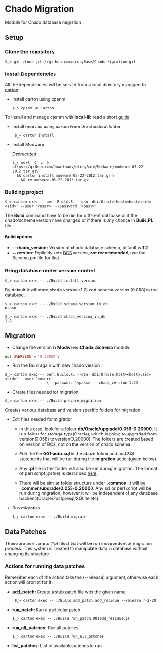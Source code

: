 # Chado Migration
Module for Chado database migration

## Setup
### Clone the repository

```shell
$_> git clone git://github.com/dictyBase/Chado-Migration.git
```

### Install Dependencies

All the dependencies will be served from a local directory managed by
[carton](https://metacpan.org/module/Carton).

* Install carton using cpanm

	 ```shell
    $_> cpanm -n Carton
   ```

To install and manage cpanm with __local-lib__ read a short
[guide](http://dictybase.github.com/perl-setup/index.html)


* Install modules using carton
  From the checkout folder

   ```shell
    $_> carton install
   ```

* Install Modware

	*Deprecated*

	```shell
	$_> curl -O -L -k https://github.com/downloads/dictyBase/Modware/modware-03-22-2012.tar.gz\
	  && carton install modware-03-22-2012.tar.gz \
	    && rm modware-03-22-2012.tar.gz
	```

### Building project

```shell
$_> carton exec -- perl Build.PL --dsn 'dbi:Oracle:host=<host>;sid=<sid>' --user '<user>' --password '<pass>' 
```
  The __Build__ command have to be run for different database or if the chado/schema
  version have changed or if there is any change in  __Build.PL__ file. 

#### Build options

+ **--chado_version:** Version of chado database schema,  default is **1.2**
+ **--version:** Explicitly sets [BCS](https://metacpan.org/module/Bio::Chado::Schema)
                 version,  **not recommended**,  use the Schema.pm file for that.

### Bring database under version control

```shell
$_> carton exec -- ./Build install_version
```
By default it will store chado version (1.2) and schema version (0.058) in the database.

```shell
$_> carton exec -- ./Build schema_version_in_db
0.058

$_> carton exec -- ./Build chado_version_in_db
1.2
```

## Migration

+ Change the version in __Modware::Chado::Schema__ module.
```perl
our $VERSION = '0.20000';
```
+ Run the Build again with new chado version
```shell
$_> carton exec -- perl Build.PL --dsn 'dbi:Oracle:host=<host>;sid=<sid>' --user '<user>'
                   \ --password '<pass>' --chado_version 1.23
```


+ Create files needed for migration
```shell
$_> carton exec -- ./Build prepare_migration
```
  Creates various database and version specific folders for migration. 

+ Edit files needed for migration
  
  * In this case, look for a folder **db/Oracle/upgrade/0.058-0.20000**. It is a folder for storage
    type(Oracle),  which is going to upgraded from version(0.058) to version(0.20000). The
    folders are created based on version of BCS,  not on the version of chado schema. 

  * Edit the file **001-auto.sql** in the above folder and add SQL statements that will be
    run during the **migration** action(given below).

  * Any  **.pl** file in this folder will also be run during migration. The format of perl script(.pl file) is described
    [here](https://metacpan.org/module/DBIx::Class::DeploymentHandler::DeployMethod::SQL::Translator#PERL-SCRIPTS).

  * There will be similar folder structure under **_common**. It will be
    **_common/upgrade/0.058-0.20000**. Any sql or perl script will be run during
    migration,  however it will be independent of any database
    backend(Oracle/Postgresql/SQLite etc).

+ Run migration

  ```shell
  $_> carton exec -- ./Build migrate
  ```

## Data Patches
These are perl scripts (*.pl files) that will be run independent of migration process. This
system is created to manipulate data in database without changing its structure.

### Actions for running data patches
Remember each of the action take the (--release) argument,  otherwise each action will
prompt for it.

+ **add_patch:** Create a stub patch file with the given name

  ```shell
   $_> carton exec -- ./Build add_patch add_residue --release r-2-20
  ```

+ **run_patch:** Run a particular patch

  ```shell
  $_> carton exec -- ./Build run_patch 001add_residue.pl
  ```

+ **run_all_patches:** Run all patches

  ```shell
  $_> carton exec -- ./Build run_all_patches
  ```

+ **list_patches:** List of available patches to run

